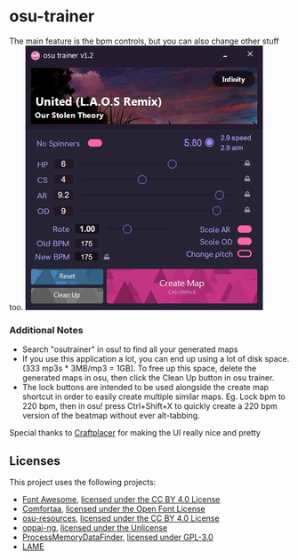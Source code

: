 # osu-trainer
The main feature is the bpm controls, but you can also change other stuff too.
![](osu-trainer/images/gui.png)

### Additional Notes
+ Search "osutrainer" in osu! to find all your generated maps
+ If you use this application a lot, you can end up using a lot of disk space. (333 mp3s * 3MB/mp3 = 1GB). To free up this space, delete the generated maps in osu, then click the Clean Up button in osu trainer.
+ The lock buttons are intended to be used alongside the create map shortcut in order to easily create multiple similar maps. Eg. Lock bpm to 220 bpm, then in osu! press Ctrl+Shift+X to quickly create a 220 bpm version of the beatmap without ever alt-tabbing.

Special thanks to [Craftplacer](https://github.com/Craftplacer) for making the UI really nice and pretty

## Licenses
This project uses the following projects:
- [Font Awesome](https://fontawesome.com/), [licensed under the CC BY 4.0 License](https://creativecommons.org/licenses/by/4.0/)
- [Comfortaa](https://fonts.google.com/specimen/Comfortaa), [licensed under the Open Font License](https://scripts.sil.org/cms/scripts/page.php?site_id=nrsi&id=OFL)
- [osu-resources](https://github.com/ppy/osu-resources), [licensed under the CC BY 4.0 License](https://creativecommons.org/licenses/by-nc/4.0/legalcode)
- [oppai-ng](https://github.com/Francesco149/oppai-ng), [licensed under the Unlicense](https://github.com/Francesco149/oppai-ng/blob/master/UNLICENSE)
- [ProcessMemoryDataFinder](https://github.com/Piotrekol/ProcessMemoryDataFinder), [licensed under GPL-3.0](https://github.com/Piotrekol/ProcessMemoryDataFinder/blob/master/LICENSE)
- [LAME](https://lame.sourceforge.io/)
